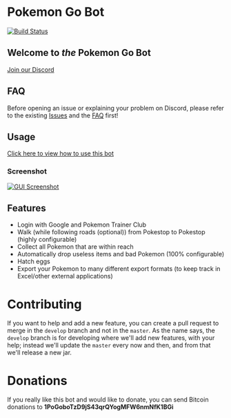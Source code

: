# Pokemon Go Bot

[![Build Status](https://travis-ci.org/jabbink/PokemonGoBot.svg?branch=develop)](https://travis-ci.org/jabbink/PokemonGoBot)

## Welcome to _the_ Pokemon Go Bot

[Join our Discord](https://discord.gg/7Dr84MT)

## FAQ

Before opening an issue or explaining your problem on Discord, please refer to the existing [Issues](https://github.com/jabbink/PokemonGoBot/issues) and the [FAQ](./FAQ.md) first!

## Usage

[Click here to view how to use this bot](./USAGE.md)

### Screenshot

[![GUI Screenshot](http://ui.pogobot.club/img/gui-screenshot-01.png)](https://github.com/jabbink/PokemonGoBot/blob/gh-pages/README.md)

## Features

* Login with Google and Pokemon Trainer Club
* Walk (while following roads (optional)) from Pokestop to Pokestop (highly configurable)
* Collect all Pokemon that are within reach
* Automatically drop useless items and bad Pokemon (100% configurable)
* Hatch eggs
* Export your Pokemon to many different export formats (to keep track in Excel/other external applications)

# Contributing
If you want to help and add a new feature, you can create a pull request to merge in the `develop` branch and not in the `master`.
As the name says, the `develop` branch is for developing where we'll add new features, with your help; instead we'll update the `master` every now and then, and from that we'll release a new jar.

# Donations

If you really like this bot and would like to donate, you can send Bitcoin donations to **1PoGoboTzD9jS43qrQYogMFW6nmNfK1BGi**
